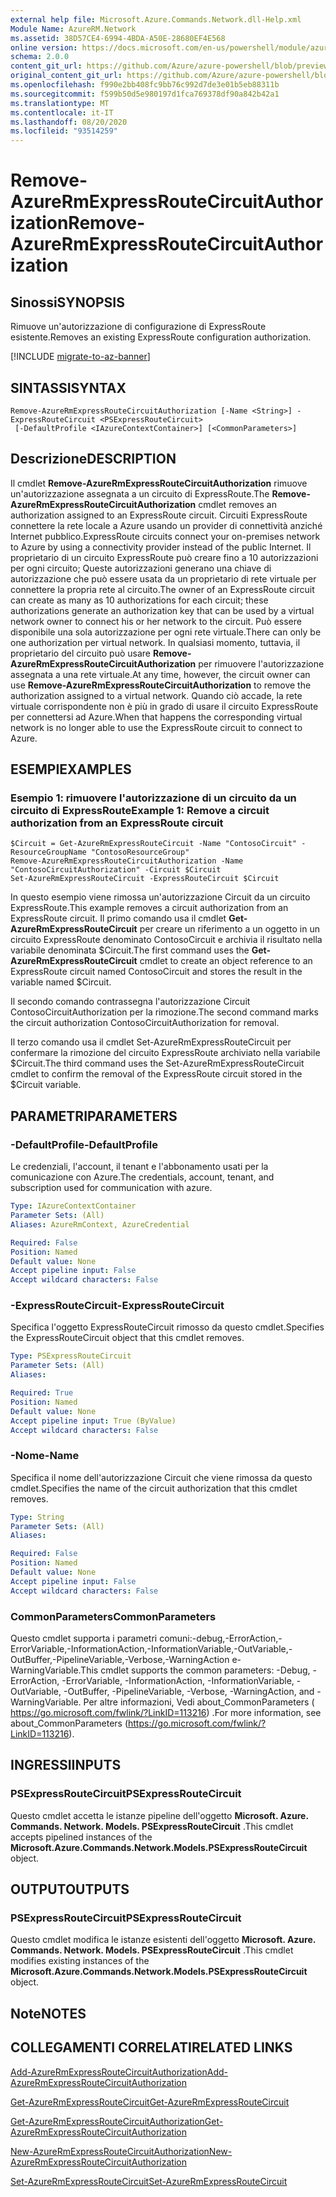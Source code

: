 ```yaml
---
external help file: Microsoft.Azure.Commands.Network.dll-Help.xml
Module Name: AzureRM.Network
ms.assetid: 38D57CE4-6994-4BDA-A50E-28680EF4E568
online version: https://docs.microsoft.com/en-us/powershell/module/azurerm.network/remove-azurermexpressroutecircuitauthorization
schema: 2.0.0
content_git_url: https://github.com/Azure/azure-powershell/blob/preview/src/ResourceManager/Network/Commands.Network/help/Remove-AzureRmExpressRouteCircuitAuthorization.md
original_content_git_url: https://github.com/Azure/azure-powershell/blob/preview/src/ResourceManager/Network/Commands.Network/help/Remove-AzureRmExpressRouteCircuitAuthorization.md
ms.openlocfilehash: f990e2bb408fc9bb76c992d7de3e01b5eb88311b
ms.sourcegitcommit: f599b50d5e980197d1fca769378df90a842b42a1
ms.translationtype: MT
ms.contentlocale: it-IT
ms.lasthandoff: 08/20/2020
ms.locfileid: "93514259"
---
```

# <span data-ttu-id="5aa00-101">Remove-AzureRmExpressRouteCircuitAuthorization</span><span class="sxs-lookup"><span data-stu-id="5aa00-101">Remove-AzureRmExpressRouteCircuitAuthorization</span></span>

## <span data-ttu-id="5aa00-102">Sinossi</span><span class="sxs-lookup"><span data-stu-id="5aa00-102">SYNOPSIS</span></span>
<span data-ttu-id="5aa00-103">Rimuove un'autorizzazione di configurazione di ExpressRoute esistente.</span><span class="sxs-lookup"><span data-stu-id="5aa00-103">Removes an existing ExpressRoute configuration authorization.</span></span>

[!INCLUDE [migrate-to-az-banner](../../includes/migrate-to-az-banner.md)]

## <span data-ttu-id="5aa00-104">SINTASSI</span><span class="sxs-lookup"><span data-stu-id="5aa00-104">SYNTAX</span></span>

```
Remove-AzureRmExpressRouteCircuitAuthorization [-Name <String>] -ExpressRouteCircuit <PSExpressRouteCircuit>
 [-DefaultProfile <IAzureContextContainer>] [<CommonParameters>]
```

## <span data-ttu-id="5aa00-105">Descrizione</span><span class="sxs-lookup"><span data-stu-id="5aa00-105">DESCRIPTION</span></span>
<span data-ttu-id="5aa00-106">Il cmdlet **Remove-AzureRmExpressRouteCircuitAuthorization** rimuove un'autorizzazione assegnata a un circuito di ExpressRoute.</span><span class="sxs-lookup"><span data-stu-id="5aa00-106">The **Remove-AzureRmExpressRouteCircuitAuthorization** cmdlet removes an authorization assigned to an ExpressRoute circuit.</span></span> <span data-ttu-id="5aa00-107">Circuiti ExpressRoute connettere la rete locale a Azure usando un provider di connettività anziché Internet pubblico.</span><span class="sxs-lookup"><span data-stu-id="5aa00-107">ExpressRoute circuits connect your on-premises network to Azure by using a connectivity provider instead of the public Internet.</span></span> <span data-ttu-id="5aa00-108">Il proprietario di un circuito ExpressRoute può creare fino a 10 autorizzazioni per ogni circuito; Queste autorizzazioni generano una chiave di autorizzazione che può essere usata da un proprietario di rete virtuale per connettere la propria rete al circuito.</span><span class="sxs-lookup"><span data-stu-id="5aa00-108">The owner of an ExpressRoute circuit can create as many as 10 authorizations for each circuit; these authorizations generate an authorization key that can be used by a virtual network owner to connect his or her network to the circuit.</span></span> <span data-ttu-id="5aa00-109">Può essere disponibile una sola autorizzazione per ogni rete virtuale.</span><span class="sxs-lookup"><span data-stu-id="5aa00-109">There can only be one authorization per virtual network.</span></span> <span data-ttu-id="5aa00-110">In qualsiasi momento, tuttavia, il proprietario del circuito può usare **Remove-AzureRmExpressRouteCircuitAuthorization** per rimuovere l'autorizzazione assegnata a una rete virtuale.</span><span class="sxs-lookup"><span data-stu-id="5aa00-110">At any time, however, the circuit owner can use **Remove-AzureRmExpressRouteCircuitAuthorization** to remove the authorization assigned to a virtual network.</span></span> <span data-ttu-id="5aa00-111">Quando ciò accade, la rete virtuale corrispondente non è più in grado di usare il circuito ExpressRoute per connettersi ad Azure.</span><span class="sxs-lookup"><span data-stu-id="5aa00-111">When that happens the corresponding virtual network is no longer able to use the ExpressRoute circuit to connect to Azure.</span></span>

## <span data-ttu-id="5aa00-112">ESEMPI</span><span class="sxs-lookup"><span data-stu-id="5aa00-112">EXAMPLES</span></span>

### <span data-ttu-id="5aa00-113">Esempio 1: rimuovere l'autorizzazione di un circuito da un circuito di ExpressRoute</span><span class="sxs-lookup"><span data-stu-id="5aa00-113">Example 1: Remove a circuit authorization from an ExpressRoute circuit</span></span>
```
$Circuit = Get-AzureRmExpressRouteCircuit -Name "ContosoCircuit" -ResourceGroupName "ContosoResourceGroup"
Remove-AzureRmExpressRouteCircuitAuthorization -Name "ContosoCircuitAuthorization" -Circuit $Circuit
Set-AzureRmExpressRouteCircuit -ExpressRouteCircuit $Circuit
```

<span data-ttu-id="5aa00-114">In questo esempio viene rimossa un'autorizzazione Circuit da un circuito ExpressRoute.</span><span class="sxs-lookup"><span data-stu-id="5aa00-114">This example removes a circuit authorization from an ExpressRoute circuit.</span></span> <span data-ttu-id="5aa00-115">Il primo comando usa il cmdlet **Get-AzureRmExpressRouteCircuit** per creare un riferimento a un oggetto in un circuito ExpressRoute denominato ContosoCircuit e archivia il risultato nella variabile denominata $Circuit.</span><span class="sxs-lookup"><span data-stu-id="5aa00-115">The first command uses the **Get-AzureRmExpressRouteCircuit** cmdlet to create an object reference to an ExpressRoute circuit named ContosoCircuit and stores the result in the variable named $Circuit.</span></span>

<span data-ttu-id="5aa00-116">Il secondo comando contrassegna l'autorizzazione Circuit ContosoCircuitAuthorization per la rimozione.</span><span class="sxs-lookup"><span data-stu-id="5aa00-116">The second command marks the circuit authorization ContosoCircuitAuthorization for removal.</span></span>

<span data-ttu-id="5aa00-117">Il terzo comando usa il cmdlet Set-AzureRmExpressRouteCircuit per confermare la rimozione del circuito ExpressRoute archiviato nella variabile $Circuit.</span><span class="sxs-lookup"><span data-stu-id="5aa00-117">The third command uses the Set-AzureRmExpressRouteCircuit cmdlet to confirm the removal of the ExpressRoute circuit stored in the $Circuit variable.</span></span>

## <span data-ttu-id="5aa00-118">PARAMETRI</span><span class="sxs-lookup"><span data-stu-id="5aa00-118">PARAMETERS</span></span>

### <span data-ttu-id="5aa00-119">-DefaultProfile</span><span class="sxs-lookup"><span data-stu-id="5aa00-119">-DefaultProfile</span></span>
<span data-ttu-id="5aa00-120">Le credenziali, l'account, il tenant e l'abbonamento usati per la comunicazione con Azure.</span><span class="sxs-lookup"><span data-stu-id="5aa00-120">The credentials, account, tenant, and subscription used for communication with azure.</span></span>

```yaml
Type: IAzureContextContainer
Parameter Sets: (All)
Aliases: AzureRmContext, AzureCredential

Required: False
Position: Named
Default value: None
Accept pipeline input: False
Accept wildcard characters: False
```

### <span data-ttu-id="5aa00-121">-ExpressRouteCircuit</span><span class="sxs-lookup"><span data-stu-id="5aa00-121">-ExpressRouteCircuit</span></span>
<span data-ttu-id="5aa00-122">Specifica l'oggetto ExpressRouteCircuit rimosso da questo cmdlet.</span><span class="sxs-lookup"><span data-stu-id="5aa00-122">Specifies the ExpressRouteCircuit object that this cmdlet removes.</span></span>

```yaml
Type: PSExpressRouteCircuit
Parameter Sets: (All)
Aliases: 

Required: True
Position: Named
Default value: None
Accept pipeline input: True (ByValue)
Accept wildcard characters: False
```

### <span data-ttu-id="5aa00-123">-Nome</span><span class="sxs-lookup"><span data-stu-id="5aa00-123">-Name</span></span>
<span data-ttu-id="5aa00-124">Specifica il nome dell'autorizzazione Circuit che viene rimossa da questo cmdlet.</span><span class="sxs-lookup"><span data-stu-id="5aa00-124">Specifies the name of the circuit authorization that this cmdlet removes.</span></span>

```yaml
Type: String
Parameter Sets: (All)
Aliases: 

Required: False
Position: Named
Default value: None
Accept pipeline input: False
Accept wildcard characters: False
```

### <span data-ttu-id="5aa00-125">CommonParameters</span><span class="sxs-lookup"><span data-stu-id="5aa00-125">CommonParameters</span></span>
<span data-ttu-id="5aa00-126">Questo cmdlet supporta i parametri comuni:-debug,-ErrorAction,-ErrorVariable,-InformationAction,-InformationVariable,-OutVariable,-OutBuffer,-PipelineVariable,-Verbose,-WarningAction e-WarningVariable.</span><span class="sxs-lookup"><span data-stu-id="5aa00-126">This cmdlet supports the common parameters: -Debug, -ErrorAction, -ErrorVariable, -InformationAction, -InformationVariable, -OutVariable, -OutBuffer, -PipelineVariable, -Verbose, -WarningAction, and -WarningVariable.</span></span> <span data-ttu-id="5aa00-127">Per altre informazioni, Vedi about_CommonParameters ( https://go.microsoft.com/fwlink/?LinkID=113216) .</span><span class="sxs-lookup"><span data-stu-id="5aa00-127">For more information, see about_CommonParameters (https://go.microsoft.com/fwlink/?LinkID=113216).</span></span>

## <span data-ttu-id="5aa00-128">INGRESSI</span><span class="sxs-lookup"><span data-stu-id="5aa00-128">INPUTS</span></span>

### <span data-ttu-id="5aa00-129">PSExpressRouteCircuit</span><span class="sxs-lookup"><span data-stu-id="5aa00-129">PSExpressRouteCircuit</span></span>
<span data-ttu-id="5aa00-130">Questo cmdlet accetta le istanze pipeline dell'oggetto **Microsoft. Azure. Commands. Network. Models. PSExpressRouteCircuit** .</span><span class="sxs-lookup"><span data-stu-id="5aa00-130">This cmdlet accepts pipelined instances of the **Microsoft.Azure.Commands.Network.Models.PSExpressRouteCircuit** object.</span></span>

## <span data-ttu-id="5aa00-131">OUTPUT</span><span class="sxs-lookup"><span data-stu-id="5aa00-131">OUTPUTS</span></span>

### <span data-ttu-id="5aa00-132">PSExpressRouteCircuit</span><span class="sxs-lookup"><span data-stu-id="5aa00-132">PSExpressRouteCircuit</span></span>
<span data-ttu-id="5aa00-133">Questo cmdlet modifica le istanze esistenti dell'oggetto **Microsoft. Azure. Commands. Network. Models. PSExpressRouteCircuit** .</span><span class="sxs-lookup"><span data-stu-id="5aa00-133">This cmdlet modifies existing instances of the **Microsoft.Azure.Commands.Network.Models.PSExpressRouteCircuit** object.</span></span>

## <span data-ttu-id="5aa00-134">Note</span><span class="sxs-lookup"><span data-stu-id="5aa00-134">NOTES</span></span>

## <span data-ttu-id="5aa00-135">COLLEGAMENTI CORRELATI</span><span class="sxs-lookup"><span data-stu-id="5aa00-135">RELATED LINKS</span></span>

[<span data-ttu-id="5aa00-136">Add-AzureRmExpressRouteCircuitAuthorization</span><span class="sxs-lookup"><span data-stu-id="5aa00-136">Add-AzureRmExpressRouteCircuitAuthorization</span></span>](./Add-AzureRmExpressRouteCircuitAuthorization.md)

[<span data-ttu-id="5aa00-137">Get-AzureRmExpressRouteCircuit</span><span class="sxs-lookup"><span data-stu-id="5aa00-137">Get-AzureRmExpressRouteCircuit</span></span>](./Get-AzureRmExpressRouteCircuit.md)

[<span data-ttu-id="5aa00-138">Get-AzureRmExpressRouteCircuitAuthorization</span><span class="sxs-lookup"><span data-stu-id="5aa00-138">Get-AzureRmExpressRouteCircuitAuthorization</span></span>](./Get-AzureRmExpressRouteCircuitAuthorization.md)

[<span data-ttu-id="5aa00-139">New-AzureRmExpressRouteCircuitAuthorization</span><span class="sxs-lookup"><span data-stu-id="5aa00-139">New-AzureRmExpressRouteCircuitAuthorization</span></span>](./New-AzureRmExpressRouteCircuitAuthorization.md)

[<span data-ttu-id="5aa00-140">Set-AzureRmExpressRouteCircuit</span><span class="sxs-lookup"><span data-stu-id="5aa00-140">Set-AzureRmExpressRouteCircuit</span></span>](./Set-AzureRmExpressRouteCircuit.md)
